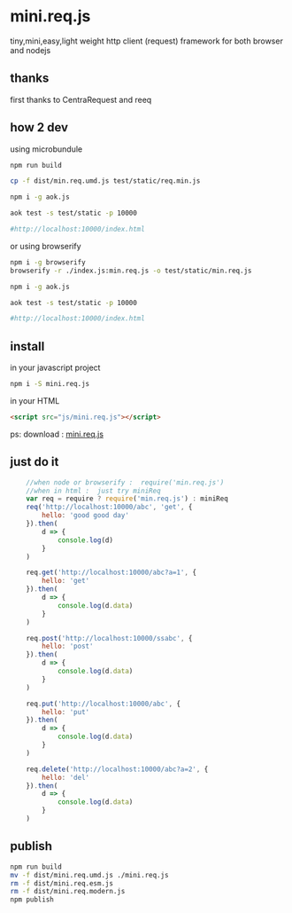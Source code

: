 # mini.req.js
tiny,mini,easy,light weight http client (request) framework for both browser and nodejs

## thanks
first thanks to CentraRequest and reeq


## how 2 dev

using microbundule
```bash
npm run build

cp -f dist/min.req.umd.js test/static/req.min.js

npm i -g aok.js

aok test -s test/static -p 10000

#http://localhost:10000/index.html

```
or 
using browserify

```bash
npm i -g browserify
browserify -r ./index.js:min.req.js -o test/static/min.req.js

npm i -g aok.js

aok test -s test/static -p 10000

#http://localhost:10000/index.html
```

## install
in your javascript project
```bash
npm i -S mini.req.js
```
in your HTML <body> 
```html
<script src="js/mini.req.js"></script>
```
ps: download : [mini.req.js](./mini.req.js)

## just do it
```js
    //when node or browserify :  require('min.req.js')
    //when in html :  just try miniReq
    var req = require ? require('min.req.js') : miniReq
    req('http://localhost:10000/abc', 'get', {
        hello: 'good good day'
    }).then(
        d => {
            console.log(d)
        }
    )

    req.get('http://localhost:10000/abc?a=1', {
        hello: 'get'
    }).then(
        d => {
            console.log(d.data)
        }
    )

    req.post('http://localhost:10000/ssabc', {
        hello: 'post'
    }).then(
        d => {
            console.log(d.data)
        }
    )

    req.put('http://localhost:10000/abc', {
        hello: 'put'
    }).then(
        d => {
            console.log(d.data)
        }
    )

    req.delete('http://localhost:10000/abc?a=2', {
        hello: 'del'
    }).then(
        d => {
            console.log(d.data)
        }
    )
```


## publish
```bash
npm run build
mv -f dist/mini.req.umd.js ./mini.req.js
rm -f dist/mini.req.esm.js
rm -f dist/mini.req.modern.js
npm publish 

```